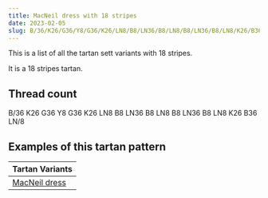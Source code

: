 ```yaml
---
title: MacNeil dress with 18 stripes
date: 2023-02-05
slug: B/36/K26/G36/Y8/G36/K26/LN8/B8/LN36/B8/LN8/B8/LN36/B8/LN8/K26/B36/LN/8
---
```

This is a list of all the tartan sett variants with 18 stripes.

It is a 18 stripes tartan.


## Thread count
B/36 K26 G36 Y8 G36 K26 LN8 B8 LN36 B8 LN8 B8 LN36 B8 LN8 K26 B36 LN/8

## Examples of this tartan pattern

| Tartan Variants |
|---------------|
| [MacNeil dress](/variants/b/36/k26/g36/y8/g36/k26/ln8/b8/ln36/b8/ln8/b8/ln36/b8/ln8/k26/b36/ln/8-b304080-g008000-k000000-lne0e0e0-yf0c000)||
